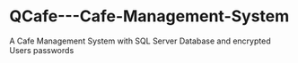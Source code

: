 # QCafe---Cafe-Management-System
A Cafe Management System with SQL Server Database and encrypted Users passwords
